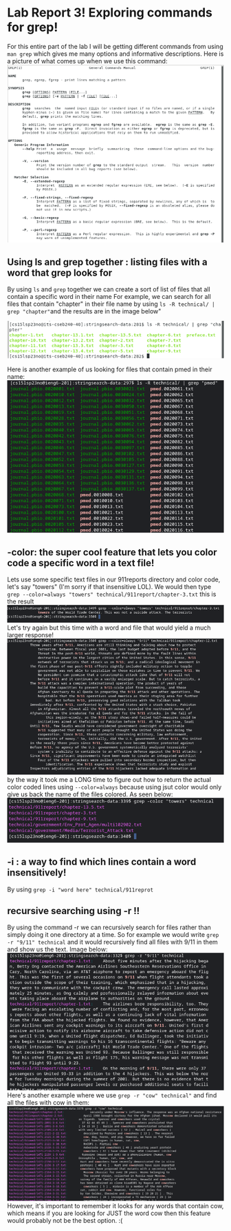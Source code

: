 # Lab Report 3! Exploring commands for grep!
For this entire part of the lab I will be getting different commands from using ` man grep ` which gives me many options and informative descriptions. 
Here is a picture of what comes up when we use this command:
![image](mangrep.png)
## Using ls and grep together : listing files with a word that grep looks for
By using ` ls ` and ` grep ` together we can create a sort of list of files that all contain a specific word in their name
For example, we can search for all files that contain "chapter" in their file name by using ` ls -R technical/ | grep "chapter" `and the results are in the image below"

![image](123.png)

Here is another example of us looking for files that contain pmed in their name:
![image](greppmed.png)

## -color: the super cool feature that lets you color code a specific word in a text file!
Lets use some specific text files in our 911reports directory and color code, let's say "towers" (I'm sorry if that insensitive LOL). We would then type ` grep --color=always "towers" technical/911report/chapter-3.txt ` this is the result
![image](realcolor.png)
Let's try again but this time with a word and file that would yield a much larger response!
![image](realcolor2.png)
by the way it took me a LONG time to figure out how to return the actual color coded lines using ` --color=always ` because using jsut color would only give us back the name of the files colored. As seen below:
![image](color.png)
## -i : a way to find which lines contain a word insensitively!
By using ` grep -i "word here" technical/911reprot `
## recursive searching using -r !!
By using the command -r we can recursively search for files rather than simply doing it one directory at a time.
So for example we would write ` grep -r "9/11" technical ` and it would recursively find all files with 9/11 in them and show us the text. Image below:
![image](recursive.png)
Here's another example where we use ` grep -r "cow" technical" ` and find all the files with cow in them:
![image](recursive2.png)
However, it's important to remember it looks for any words that contain cow, which means if you are looking for JUST the word cow then this feature would probably not be the best option. :(

